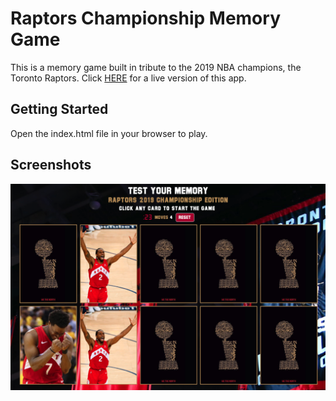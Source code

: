 # Raptors Championship Memory Game

This is a memory game built in tribute to the 2019 NBA champions, the Toronto Raptors. Click [HERE](https://raptors-memory-game.netlify.app/) for a live version of this app.

## Getting Started

Open the index.html file in your browser to play.

## Screenshots

!["Screenshot of main game view"](https://github.com/stevencschoi/raptors-memory-game/blob/master/docs/memory-game.png?raw=true)
